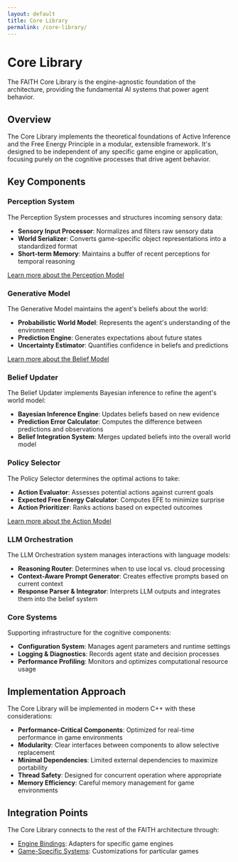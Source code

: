 ```yaml
---
layout: default
title: Core Library
permalink: /core-library/
---
```


# Core Library

The FAITH Core Library is the engine-agnostic foundation of the architecture, providing the fundamental AI systems that power agent behavior.

## Overview

The Core Library implements the theoretical foundations of Active Inference and the Free Energy Principle in a modular, extensible framework. It's designed to be independent of any specific game engine or application, focusing purely on the cognitive processes that drive agent behavior.

## Key Components

### Perception System

The Perception System processes and structures incoming sensory data:

- **Sensory Input Processor**: Normalizes and filters raw sensory data
- **World Serializer**: Converts game-specific object representations into a standardized format
- **Short-term Memory**: Maintains a buffer of recent perceptions for temporal reasoning

[Learn more about the Perception Model](/perception-model/)

### Generative Model

The Generative Model maintains the agent's beliefs about the world:

- **Probabilistic World Model**: Represents the agent's understanding of the environment
- **Prediction Engine**: Generates expectations about future states
- **Uncertainty Estimator**: Quantifies confidence in beliefs and predictions

[Learn more about the Belief Model](/belief-model/)

### Belief Updater

The Belief Updater implements Bayesian inference to refine the agent's world model:

- **Bayesian Inference Engine**: Updates beliefs based on new evidence
- **Prediction Error Calculator**: Computes the difference between predictions and observations
- **Belief Integration System**: Merges updated beliefs into the overall world model

### Policy Selector

The Policy Selector determines the optimal actions to take:

- **Action Evaluator**: Assesses potential actions against current goals
- **Expected Free Energy Calculator**: Computes EFE to minimize surprise
- **Action Prioritizer**: Ranks actions based on expected outcomes

[Learn more about the Action Model](/action-model/)

### LLM Orchestration

The LLM Orchestration system manages interactions with language models:

- **Reasoning Router**: Determines when to use local vs. cloud processing
- **Context-Aware Prompt Generator**: Creates effective prompts based on current context
- **Response Parser & Integrator**: Interprets LLM outputs and integrates them into the belief system

### Core Systems

Supporting infrastructure for the cognitive components:

- **Configuration System**: Manages agent parameters and runtime settings
- **Logging & Diagnostics**: Records agent state and decision processes
- **Performance Profiling**: Monitors and optimizes computational resource usage

## Implementation Approach

The Core Library will be implemented in modern C++ with these considerations:

- **Performance-Critical Components**: Optimized for real-time performance in game environments
- **Modularity**: Clear interfaces between components to allow selective replacement
- **Minimal Dependencies**: Limited external dependencies to maximize portability
- **Thread Safety**: Designed for concurrent operation where appropriate
- **Memory Efficiency**: Careful memory management for game environments

## Integration Points

The Core Library connects to the rest of the FAITH architecture through:

- [Engine Bindings](/engine-bindings/): Adapters for specific game engines
- [Game-Specific Systems](/game-specific-systems/): Customizations for particular games
